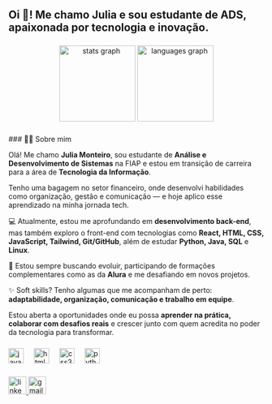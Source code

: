 <h2 align="left">Oi 👋! Me chamo Julia e sou estudante de ADS, apaixonada por tecnologia e inovação.</h2>

###

<div align="center">
  <img src="https://github-readme-stats.vercel.app/api?username=jliamonteiro&hide_title=false&hide_rank=false&show_icons=true&include_all_commits=true&count_private=true&disable_animations=false&theme=dracula&locale=pt-br&hide_border=false" height="150" alt="stats graph"  />
  <img src="https://github-readme-stats.vercel.app/api/top-langs?username=jliamonteiro&locale=pt-br&hide_title=false&layout=compact&card_width=320&langs_count=5&theme=dracula&hide_border=false" height="150" alt="languages graph"  />
</div>

###

<div align="left">
  ### 👩‍💻 Sobre mim

Olá! Me chamo **Julia Monteiro**, sou estudante de **Análise e Desenvolvimento de Sistemas** na FIAP e estou em transição de carreira para a área de **Tecnologia da Informação**. 

Tenho uma bagagem no setor financeiro, onde desenvolvi habilidades como organização, gestão e comunicação — e hoje aplico esse aprendizado na minha jornada tech.

💻 Atualmente, estou me aprofundando em **desenvolvimento back-end**, mas também exploro o front-end com tecnologias como **React, HTML, CSS, JavaScript, Tailwind, Git/GitHub**, além de estudar **Python, Java, SQL** e **Linux**.

🎯 Estou sempre buscando evoluir, participando de formações complementares como as da **Alura** e me desafiando em novos projetos.

✨ Soft skills? Tenho algumas que me acompanham de perto: **adaptabilidade, organização, comunicação e trabalho em equipe**.

Estou aberta a oportunidades onde eu possa **aprender na prática, colaborar com desafios reais** e crescer junto com quem acredita no poder da tecnologia para transformar.


</div>

###

<div align="left">
  <img src="https://cdn.jsdelivr.net/gh/devicons/devicon/icons/javascript/javascript-original.svg" height="30" alt="javascript logo"  />
  <img width="12" />
  <img src="https://cdn.jsdelivr.net/gh/devicons/devicon/icons/html5/html5-original.svg" height="30" alt="html5 logo"  />
  <img width="12" />
  <img src="https://cdn.jsdelivr.net/gh/devicons/devicon/icons/css3/css3-original.svg" height="30" alt="css3 logo"  />
  <img width="12" />
  <img src="https://cdn.jsdelivr.net/gh/devicons/devicon/icons/python/python-original.svg" height="30" alt="python logo"  />
</div>

###

<div align="left">
  <a href="https://www.linkedin.com/in/julia-monteir0/" target="_blank">
    <img src="https://img.shields.io/static/v1?message=LinkedIn&logo=linkedin&label=&color=0077B5&logoColor=white&labelColor=&style=for-the-badge" height="35" alt="linkedin logo" />
  </a>
  <a href="mailto:jlmonteiro2355@gmail.com" target="_blank">
    <img src="https://img.shields.io/static/v1?message=Gmail&logo=gmail&label=&color=D14836&logoColor=white&labelColor=&style=for-the-badge" height="35" alt="gmail logo" />
  </a>
</div>

###

<br clear="both">


